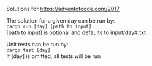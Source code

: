 Solutions for https://adventofcode.com/2017

The solution for a given day can be run by:  
`cargo run [day] [path to input]`  
[path to input] is optional and defaults to input/day#.txt

Unit tests can be run by:  
`cargo test [day]`  
If [day] is omitted, all tests will be run